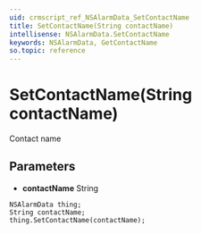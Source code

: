 ```yaml
---
uid: crmscript_ref_NSAlarmData_SetContactName
title: SetContactName(String contactName)
intellisense: NSAlarmData.SetContactName
keywords: NSAlarmData, GetContactName
so.topic: reference
---
```


# SetContactName(String contactName)

Contact name

## Parameters

* **contactName** String

```crmscript
NSAlarmData thing;
String contactName;
thing.SetContactName(contactName);
```

